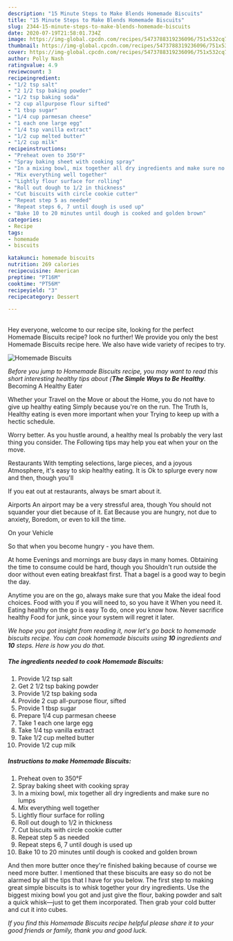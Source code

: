 ```yaml
---
description: "15 Minute Steps to Make Blends Homemade Biscuits"
title: "15 Minute Steps to Make Blends Homemade Biscuits"
slug: 2344-15-minute-steps-to-make-blends-homemade-biscuits
date: 2020-07-19T21:58:01.734Z
image: https://img-global.cpcdn.com/recipes/5473788319236096/751x532cq70/homemade-biscuits-recipe-main-photo.jpg
thumbnail: https://img-global.cpcdn.com/recipes/5473788319236096/751x532cq70/homemade-biscuits-recipe-main-photo.jpg
cover: https://img-global.cpcdn.com/recipes/5473788319236096/751x532cq70/homemade-biscuits-recipe-main-photo.jpg
author: Polly Nash
ratingvalue: 4.9
reviewcount: 3
recipeingredient:
- "1/2 tsp salt"
- "2 1/2 tsp baking powder"
- "1/2 tsp baking soda"
- "2 cup allpurpose flour sifted"
- "1 tbsp sugar"
- "1/4 cup parmesan cheese"
- "1 each one large egg"
- "1/4 tsp vanilla extract"
- "1/2 cup melted butter"
- "1/2 cup milk"
recipeinstructions:
- "Preheat oven to 350°F"
- "Spray baking sheet with cooking spray"
- "In a mixing bowl, mix together all dry ingredients and make sure no lumps"
- "Mix everything well together"
- "Lightly flour surface for rolling"
- "Roll out dough to 1/2 in thickness"
- "Cut biscuits with circle cookie cutter"
- "Repeat step 5 as needed"
- "Repeat steps 6, 7 until dough is used up"
- "Bake 10 to 20 minutes until dough is cooked and golden brown"
categories:
- Recipe
tags:
- homemade
- biscuits

katakunci: homemade biscuits 
nutrition: 269 calories
recipecuisine: American
preptime: "PT16M"
cooktime: "PT56M"
recipeyield: "3"
recipecategory: Dessert

---
```

<br>
Hey everyone, welcome to our recipe site, looking for the perfect Homemade Biscuits recipe? look no further! We provide you only the best Homemade Biscuits recipe here. We also have wide variety of recipes to try.
<br>


![Homemade Biscuits](https://img-global.cpcdn.com/recipes/5473788319236096/751x532cq70/homemade-biscuits-recipe-main-photo.jpg)

<i>Before you jump to Homemade Biscuits recipe, you may want to read this short interesting healthy tips about {<strong>The Simple Ways to Be Healthy</strong>.</i>
Becoming A Healthy Eater

Whether your Travel on the Move or about the
Home, you do not have to give up healthy eating
Simply because you're on the run. The Truth Is,
Healthy eating is even more important when your
Trying to keep up with a hectic schedule.


Worry better. As you hustle around, a healthy meal
Is probably the very last thing you consider. The
Following tips may help you eat when your on the move.

Restaurants
With tempting selections, large pieces, and a joyous 
Atmosphere, it's easy to skip healthy eating. It is 
Ok to splurge every now and then, though you'll

If you eat out at restaurants, always be smart
about it.

Airports
An airport may be a very stressful area, though 
You should not squander your diet because of it. Eat
Because you are hungry, not due to anxiety,
Boredom, or even to kill the time.

On your Vehicle 

So that when you become hungry - you have them.

At home
Evenings and mornings are busy days in many homes.
Obtaining the time to consume could be hard, though you
Shouldn't run outside the door without even eating breakfast
first. 
That a bagel is a good way to begin the day.

Anytime you are on the go, always make sure that you
Make the ideal food choices. 
Food with you if you will need to, so you have it
When you need it. Eating healthy on the go is easy
To do, once you know how. Never sacrifice healthy
Food for junk, since your system will regret it later.


<i>We hope you got insight from reading it, now let's go back to homemade biscuits recipe. You can cook homemade biscuits using <strong>10</strong> ingredients and <strong>10</strong> steps. Here is how you do that.
</i>

##### The ingredients needed to cook Homemade Biscuits:

1. Provide 1/2 tsp salt
1. Get 2 1/2 tsp baking powder
1. Provide 1/2 tsp baking soda
1. Provide 2 cup all-purpose flour, sifted
1. Provide 1 tbsp sugar
1. Prepare 1/4 cup parmesan cheese
1. Take 1 each one large egg
1. Take 1/4 tsp vanilla extract
1. Take 1/2 cup melted butter
1. Provide 1/2 cup milk


##### Instructions to make Homemade Biscuits:

1. Preheat oven to 350°F
1. Spray baking sheet with cooking spray
1. In a mixing bowl, mix together all dry ingredients and make sure no lumps
1. Mix everything well together
1. Lightly flour surface for rolling
1. Roll out dough to 1/2 in thickness
1. Cut biscuits with circle cookie cutter
1. Repeat step 5 as needed
1. Repeat steps 6, 7 until dough is used up
1. Bake 10 to 20 minutes until dough is cooked and golden brown


And then more butter once they&#39;re finished baking because of course we need more butter. I mentioned that these biscuits are easy so do not be alarmed by all the tips that I have for you below. The first step to making great simple biscuits is to whisk together your dry ingredients. Use the biggest mixing bowl you got and just give the flour, baking powder and salt a quick whisk—just to get them incorporated. Then grab your cold butter and cut it into cubes. 

<i>If you find this Homemade Biscuits recipe helpful please share it to your good friends or family, thank you and good luck.</i>
